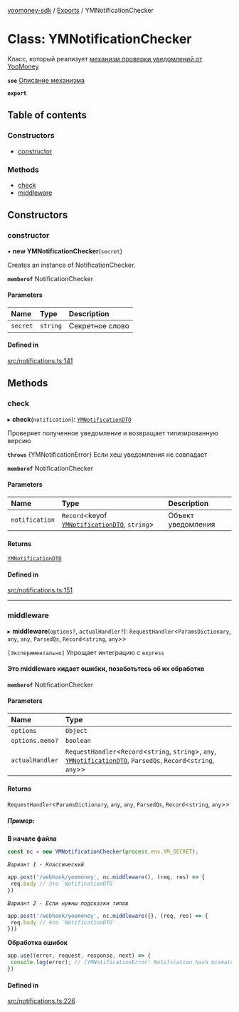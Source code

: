 [yoomoney-sdk](../README.md) / [Exports](../modules.md) / YMNotificationChecker

# Class: YMNotificationChecker

Класс, который реализует [механизм проверки уведомлений от YooMoney](https://yoomoney.ru/docs/wallet/using-api/notification-p2p-incoming#security)

**`see`** [Описание механизма](https://yoomoney.ru/docs/wallet/using-api/notification-p2p-incoming#security)

**`export`**

## Table of contents

### Constructors

- [constructor](YMNotificationChecker.md#constructor)

### Methods

- [check](YMNotificationChecker.md#check)
- [middleware](YMNotificationChecker.md#middleware)

## Constructors

### constructor

• **new YMNotificationChecker**(`secret`)

Creates an instance of NotificationChecker.

**`memberof`** NotificationChecker

#### Parameters

| Name | Type | Description |
| :------ | :------ | :------ |
| `secret` | `string` | Секретное слово |

#### Defined in

[src/notifications.ts:141](https://github.com/AlexXanderGrib/yoomoney-sdk/blob/5f14ef9/src/notifications.ts#L141)

## Methods

### check

▸ **check**(`notification`): [`YMNotificationDTO`](../modules.md#ymnotificationdto)

Проверяет полученное уведомление и возвращает типизированную версию

**`throws`** {YMNotificationError} Если хеш уведомления не совпадает

**`memberof`** NotificationChecker

#### Parameters

| Name | Type | Description |
| :------ | :------ | :------ |
| `notification` | `Record`<keyof [`YMNotificationDTO`](../modules.md#ymnotificationdto), `string`\> | Объект уведомления |

#### Returns

[`YMNotificationDTO`](../modules.md#ymnotificationdto)

#### Defined in

[src/notifications.ts:151](https://github.com/AlexXanderGrib/yoomoney-sdk/blob/5f14ef9/src/notifications.ts#L151)

___

### middleware

▸ **middleware**(`options?`, `actualHandler?`): `RequestHandler`<`ParamsDictionary`, `any`, `any`, `ParsedQs`, `Record`<`string`, `any`\>\>

`[Экспериментально]` Упрощает интеграцию с `express`

#### Это middleware кидает ошибки, позаботьтесь об их обработке

**`memberof`** NotificationChecker

#### Parameters

| Name | Type |
| :------ | :------ |
| `options` | `Object` |
| `options.memo?` | `boolean` |
| `actualHandler` | `RequestHandler`<`Record`<`string`, `string`\>, `any`, [`YMNotificationDTO`](../modules.md#ymnotificationdto), `ParsedQs`, `Record`<`string`, `any`\>\> |

#### Returns

`RequestHandler`<`ParamsDictionary`, `any`, `any`, `ParsedQs`, `Record`<`string`, `any`\>\>

##### Пример:
**В начале файла**
```js
const nc = new YMNotificationChecker(process.env.YM_SECRET);

```
*`Вариант 1 - Классический`*

```js
app.post('/webhook/yoomoney', nc.middleware(), (req, res) => {
 req.body // Это `NotificationDTO`
})
```

*`Вариант 2 - Если нужны подсказки типов`*

```js
app.post('/webhook/yoomoney', nc.middleware({}, (req, res) => {
 req.body // Это `NotificationDTO`
}))
```

 **Обработка ошибок**
```js
app.use((error, request, response, next) => {
 console.log(error); // [YMNotificationError: Notification hash mismatch]
})
```

#### Defined in

[src/notifications.ts:226](https://github.com/AlexXanderGrib/yoomoney-sdk/blob/5f14ef9/src/notifications.ts#L226)

